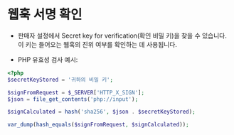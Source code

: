 # 웹훅 서명 확인

- 판매자 설정에서 Secret key for verification(확인 비밀 키)을 찾을 수 있습니다. 이 키는 들어오는 웹훅의 진위 여부를 확인하는 데 사용됩니다.

- PHP 유효성 검사 예시:

```php
<?php
$secretKeyStored = '귀하의 비밀 키';

$signFromRequest = $_SERVER['HTTP_X_SIGN'];
$json = file_get_contents('php://input');

$signCalculated = hash('sha256', $json . $secretKeyStored);

var_dump(hash_equals($signFromRequest, $signCalculated));